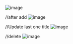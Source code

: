 ![image](https://github.com/user-attachments/assets/341fa802-b208-4e3e-ba50-a5ffb29b8cca)

//after add
![image](https://github.com/user-attachments/assets/b1342cd0-cc6f-4877-b841-53581376a0d7)

//Update last one title
![image](https://github.com/user-attachments/assets/d0ad522c-0da9-4299-b316-f3e01b5062d4)

//delete
![image](https://github.com/user-attachments/assets/73db823b-3e9b-4b62-bab2-db0224762166)
